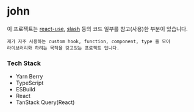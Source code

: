 # john

이 프로젝트는 [react-use](https://github.com/streamich/react-use), [slash](https://github.com/toss/slash) 등의 코드 일부를 참고(사용)한 부분이 있습니다.

```
제가 자주 사용하는 custom hook, function, component, type 을 모아
라이브러리화 하려는 목적을 갖고있는 프로젝트 입니다.
```

### Tech Stack

- Yarn Berry
- TypeScript
- ESBuild
- React
- TanStack Query(React)
